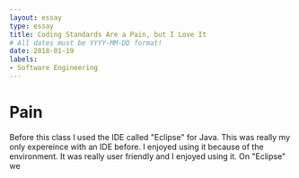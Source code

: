```yaml
---
layout: essay
type: essay
title: Coding Standards Are a Pain, but I Love It 
# All dates must be YYYY-MM-DD format!
date: 2018-01-19
labels: 
- Software Engineering 
---
```

# Pain 
Before this class I used the IDE called "Eclipse" for Java. This was really my only expereince with an IDE before. I enjoyed using it because of the environment. It was really user friendly and I enjoyed using it. On "Eclipse" we 
